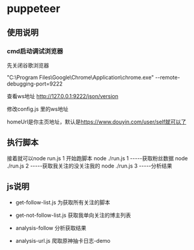 
# puppeteer

## 使用说明

### cmd启动调试浏览器

先关闭谷歌浏览器

"C:\Program Files\Google\Chrome\Application\chrome.exe" --remote-debugging-port=9222

查看ws地址
<http://127.0.0.1:9222/json/version>

修改config.js 里的ws地址

homeUrl是你主页地址，默认是<https://www.douyin.com/user/self就可以了>

## 执行脚本

接着就可以node run.js 1 开始跑脚本
node ./run.js 1 -----获取粉丝数据
node ./run.js 2 -----获取我关注的没关注我的
node ./run.js 3 -----分析结果

## js说明

- get-follow-list.js 为获取所有关注的脚本

- get-not-follow-list.js 获取我单向关注的博主列表

- analysis-follow   分析获取结果

- analysis-url.js   爬取原神抽卡日志-demo
